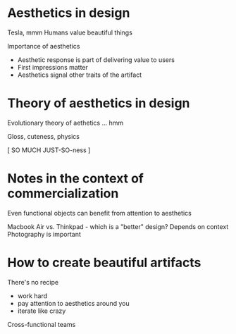 # Aesthetics in design
Tesla, mmm
Humans value beautiful things

Importance of aesthetics
* Aesthetic response is part of delivering value to users
* First impressions matter
* Aesthetics signal other traits of the artifact

# Theory of aesthetics in design
Evolutionary theory of aethetics ... hmm

Gloss, cuteness, physics

[ SO MUCH JUST-SO-ness ]

# Notes in the context of commercialization
Even functional objects can benefit from attention to aesthetics

Macbook Air vs. Thinkpad - which is a "better" design? Depends on context
Photography is important

# How to create beautiful artifacts
There's no recipe

* work hard
* pay attention to aesthetics around you
* iterate like crazy

Cross-functional teams